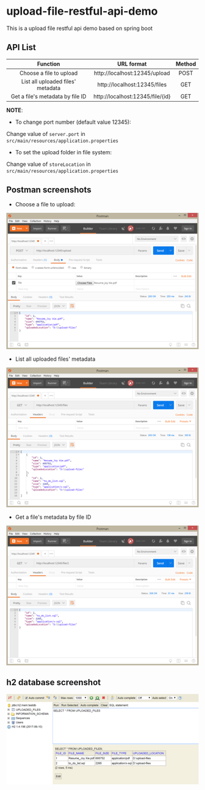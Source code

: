 # upload-file-restful-api-demo
This is a upload file restful api demo based on spring boot

## API List

| Function | URL format|  Method | 
| :------:| :---------: |  :---------: |
| Choose a file to upload | http://localhost:12345/upload | POST |
| List all uploaded files' metadata | http://localhost:12345/files | GET |
| Get a file's metadata by file ID | http://localhost:12345/file/{id} | GET |

**NOTE**: 

+ To change port number (default value 12345):

Change value of `server.port` in `src/main/resources/application.properties`

+ To set the upload folder in file system:

Change value of `storeLocation` in `src/main/resources/application.properties`

## Postman screenshots

+ Choose a file to upload:

![](https://github.com/joyxietx/upload-file-restful-api-demo/blob/master/PostmanScreenshots/upload.png)

+ List all uploaded files' metadata

![](https://github.com/joyxietx/upload-file-restful-api-demo/blob/master/PostmanScreenshots/list_all_upload_file_metadata.png)

+ Get a file's metadata by file ID

![](https://github.com/joyxietx/upload-file-restful-api-demo/blob/master/PostmanScreenshots/get_one_file_metadata_by_id.png)

## h2 database screenshot
![](https://github.com/joyxietx/upload-file-restful-api-demo/blob/master/PostmanScreenshots/h2-database.png)



